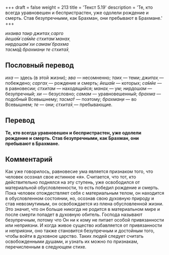 +++
draft = false
weight = 213
title = 'Текст 5.19'
description = 'Те, кто всегда уравновешен и беспристрастен, уже одолели рождение и смерть. Став безупречными, как Брахман, они пребывают в Брахмане.'
+++

_ихаива таир джитах̣ сарго  
йеша̄м̇ са̄мйе стхитам̇ манах̣  
нирдошам̇ хи самам̇ брахма  
тасма̄д брахман̣и те стхита̄х̣_

## Пословный перевод

_иха_ — здесь (в этой жизни); _эва_ — несомненно; _таих̣_ — теми; _джитах̣_ — побеждено; _саргах̣_ — рождение и смерть; _йеша̄м_ — которых; _са̄мйе_ — в равновесии; _стхитам_ — находящийся; _манах̣_ — ум; _нирдошам_ — безупречный; _хи_ — безусловно; _самам_ — уравновешенный; _брахма_ — подобный Всевышнему; _тасма̄т_ — поэтому; _брахман̣и_ — во Всевышнем; _те_ — они; _стхита̄х̣_ — пребывающие.

## Перевод

**Те, кто всегда уравновешен и беспристрастен, уже одолели рождение и смерть. Став безупречными, как Брахман, они пребывают в Брахмане.**

## Комментарий

Как уже говорилось, равновесие ума является признаком того, что человек осознал свое истинное «я». Считается, что тот, кто действительно поднялся на эту ступень, уже освободился от материальной обусловленности, то есть победил рождение и смерть. Пока человек отождествляет себя с материальным телом, он находится в обусловленном состоянии, но, осознав свою духовную природу и став невозмутимым, он освобождается из плена обусловленной жизни. Это значит, что он больше никогда не родится в материальном мире и после смерти попадет в духовную обитель. Господа называют безупречным, потому что Он ни к кому не питает особой привязанности или неприязни. И когда живое существо избавляется от привязанности и неприязни, оно также становится безупречным и достойным того, чтобы войти в духовное царство. Таких людей следует считать освобожденными душами, и узнать их можно по признакам, перечисленным в следующем стихе.
